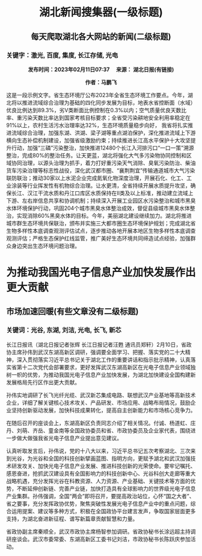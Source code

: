 # <center>湖北新闻搜集器(一级标题)</center>
## <center>每天爬取湖北各大网站的新闻(二级标题)</center>
### **关键字**：激光, 百度, 集度, 长江存储, 光电
**<center>发布时间：2023年02月11日07:37 &ensp;&ensp;来源： 湖北日报(有链接)</center>**

**<center>作者：马鹏飞</center>**

这是一段示例文字。省生态环境厅公布2023年全省生态环境工作要点。今年，湖北将以推进流域综合治理为基础的四化同步发展为目标，地表水省控断面（水域）优良比例达到89.3%，劣Ⅴ类断面比例控制在0.3%以内；空气质量优良天数比率、重污染天数比率达到国家考核目标要求；全省受污染耕地安全利用率稳定在91%以上，农村生活污水治理率达32%，生态环境质量稳步向好， 我省将扎实推进流域综合治理，加强东湖、洪湖、梁子湖等重点湖泊保护，深化推进流域上下游横向生态补偿机制建设，加强省级激励约束；持续推进长江高水平保护十大攻坚提升行动，加强“三磷”污染整治，加快推进12480个长江入河排污口“一口一策”溯源整治，完成80%的整治任务。让天更蓝，湖北将强化大气多污染物协同控制和区域协同治理，以源头治理为抓手，着力打好重污染天气消除、臭氧污染防治、柴油货车污染治理等标志性战役，深化武汉都市圈、“襄荆荆宜”传输通道城市大气污染联防联治；推动30家以上水泥企业完成氮氧化物深度治理，开展石化、化工、工业涂装等行业挥发性有机物综合治理。让水更清，全省持续开展水质提升攻坚，确保长江、汉江干流水质和丹江口库区水质保持在Ⅱ类及以上标准，推动建立流域上下游、左右岸信息共享和协调机制；持续深入开展工业园区水污染整治和城市黑臭水体环境保护行动，巩固204个城市黑臭水体整治成效，督促县级城市黑臭水体整治，实现消除60%黑臭水体的目标。今年，美丽湖北建设继续加力。湖北将推进城市群生态环境共保联治，颁布并实施三大都市圈生态环境保护规划；完成湖北省生物多样性本底调查观测评估试点，逐步推动各地开展本地区生物多样性本底调查观测评估；严格生态保护红线监管，推广美好生态环境共同缔造试点经验，加强群众身边突出生态环境问题治理。


# 为推动我国光电子信息产业加快发展作出更大贡献
## 市场加速回暖(有些文章没有二级标题)
### 关键词：光谷, 东湖, 刘洁, 光电, 长飞, 新芯

长江日报讯（湖北日报记者张辉 长江日报记者汪甦 通讯员郑轩）2月10日，省政协主席孙伟到武汉东湖高新区调研，强调要全面学习、把握、落实党的二十大精神，深入贯彻落实习近平总书记关于湖北工作的重要讲话和指示批示精神，认真落实省第十二次党代会部署要求，更好发挥武汉东湖高新区在光电子信息产业领域独树一帜的优势，为推动我国光电子信息产业加快发展，为湖北加快建设全国构建新发展格局先行区作出更大贡献。

孙伟实地调研了长飞光纤光缆、武汉新芯集成电路、联想武汉产业基地等高新技术企业，详细了解关键核心技术攻关、产品研发、市场应用、战略布局情况，鼓励企业坚持创新驱动发展，加快科技成果转化，提高自主创新能力和市场核心竞争力。

在随后召开的座谈会上，东湖高新区负责同志介绍了相关情况。付诚、杨道虹、庄丹、刘萌、齐岳、童金南等全国政协委员和省、市政协委员及企业家代表，围绕进一步做大做强我省光电子信息产业提出意见建议。

认真听取发言后，孙伟说，党的十八大以来，习近平总书记五次考察湖北、三次来到光谷，为光谷和全国的科技创新擘画蓝图、指明方向，更赋予湖北和武汉加强技术研发攻关、加快光电子信息产业发展、推进科技创新的光荣使命。要牢记嘱托、感恩奋进，抢抓武汉建设具有全国影响力的科技创新中心、光谷科创大走廊等重大战略机遇，充分发挥光谷在科教资源、人力资源、产业基础、关键技术等方面的优势，不断延伸创新链、完善产业链，加快打造具有全球影响力的世界级光电子信息产业集群。孙伟强调，全国“两会”即将召开，要提高政治站位，心怀“国之大者”、省之要事，充分发挥政协优势，聚焦突破性发展光电子信息产业中的重点问题，综合运用提案、建议等多种方式，积极在全国政协平台建言发声，争取国家层面更多支持，为湖北奋进新征程、谱写新篇章贡献智慧和力量。

省政协副主席秦顺全，武汉市政协主席杨智参加调研。省政协秘书长涂远超主持调研座谈会。武汉市委常委、东湖高新区工委书记刘洁，市政协秘书长陈跃庆参加活动。